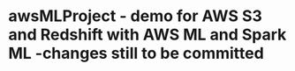 
# awsMLProject - demo for AWS S3 and Redshift with AWS ML and Spark ML -changes still to be committed
